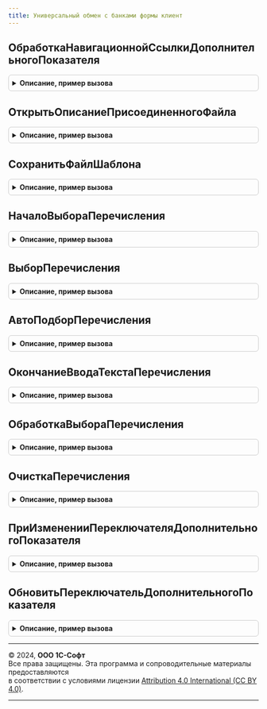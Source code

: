 ```yaml
---
title: Универсальный обмен с банками формы клиент
---
```



## ОбработкаНавигационнойСсылкиДополнительногоПоказателя
<details style="margin: 1em 0; padding: 0.5em; border: 1px solid #ccc; border-radius: 6px;">

<summary style="font-weight: bold; cursor: pointer;">Описание, пример вызова</summary>

```bsl

Процедура ОбработкаНавигационнойСсылкиДополнительногоПоказателя(Форма, Элемент, НавигационнаяСсылкаФорматированнойСтроки, СтандартнаяОбработка) Экспорт
```

Пример вызова
```bsl
УниверсальныйОбменСБанкамиФормыКлиент.ОбработкаНавигационнойСсылкиДополнительногоПоказателя(Форма, Элемент, НавигационнаяСсылкаФорматированнойСтроки, СтандартнаяОбработка) 
```
</details>

## ОткрытьОписаниеПрисоединенногоФайла
<details style="margin: 1em 0; padding: 0.5em; border: 1px solid #ccc; border-radius: 6px;">

<summary style="font-weight: bold; cursor: pointer;">Описание, пример вызова</summary>

```bsl

// Открывает форму с описанием присоединенного файла, который должен быть прикреплен к заявке на кредит или пакету фин.отчетности.
//
// Параметры:
//  Форма        - ФормаКлиентскогоПриложения - объект, к которому прикрепляются файлы.
//  ПараметрыФормыОписания - Структура - см. УниверсальныйОбменСБанкамиФормыКлиентСервер.ПараметрыФормыОписания()
//
Процедура ОткрытьОписаниеПрисоединенногоФайла(Форма, ПараметрыФормыОписания) Экспорт
```

Пример вызова
```bsl
УниверсальныйОбменСБанкамиФормыКлиент.ОткрытьОписаниеПрисоединенногоФайла(Форма, ПараметрыФормыОписания) 
```
</details>

## СохранитьФайлШаблона
<details style="margin: 1em 0; padding: 0.5em; border: 1px solid #ccc; border-radius: 6px;">

<summary style="font-weight: bold; cursor: pointer;">Описание, пример вызова</summary>

```bsl

// Открывает диалог сохранения файла шаблона на диск.
//
// Параметры:
//  ОписаниеШаблона - Структура - см. УниверсальныйОбменСБанкамиФормыКлиентСервер.ПараметрыФормыОписания()
//
Процедура СохранитьФайлШаблона(ОписаниеШаблона) Экспорт
```

Пример вызова
```bsl
УниверсальныйОбменСБанкамиФормыКлиент.СохранитьФайлШаблона(ОписаниеШаблона) 
```
</details>

## НачалоВыбораПеречисления
<details style="margin: 1em 0; padding: 0.5em; border: 1px solid #ccc; border-radius: 6px;">

<summary style="font-weight: bold; cursor: pointer;">Описание, пример вызова</summary>

```bsl

Процедура НачалоВыбораПеречисления(Форма, Элемент, ДанныеВыбора, СтандартнаяОбработка) Экспорт
```

Пример вызова
```bsl
УниверсальныйОбменСБанкамиФормыКлиент.НачалоВыбораПеречисления(Форма, Элемент, ДанныеВыбора, СтандартнаяОбработка) 
```
</details>

## ВыборПеречисления
<details style="margin: 1em 0; padding: 0.5em; border: 1px solid #ccc; border-radius: 6px;">

<summary style="font-weight: bold; cursor: pointer;">Описание, пример вызова</summary>

```bsl

Процедура ВыборПеречисления(Форма, ВыбранноеЗначение, ДополнительныеПараметры) Экспорт
```

Пример вызова
```bsl
УниверсальныйОбменСБанкамиФормыКлиент.ВыборПеречисления(Форма, ВыбранноеЗначение, ДополнительныеПараметры) 
```
</details>

## АвтоПодборПеречисления
<details style="margin: 1em 0; padding: 0.5em; border: 1px solid #ccc; border-radius: 6px;">

<summary style="font-weight: bold; cursor: pointer;">Описание, пример вызова</summary>

```bsl

Процедура АвтоПодборПеречисления(Форма, Элемент, Текст, ДанныеВыбора, ПараметрыПолученияДанных, Ожидание, СтандартнаяОбработка) Экспорт
```

Пример вызова
```bsl
УниверсальныйОбменСБанкамиФормыКлиент.АвтоПодборПеречисления(Форма, Элемент, Текст, ДанныеВыбора, ПараметрыПолученияДанных, Ожидание, СтандартнаяОбработка) 
```
</details>

## ОкончаниеВводаТекстаПеречисления
<details style="margin: 1em 0; padding: 0.5em; border: 1px solid #ccc; border-radius: 6px;">

<summary style="font-weight: bold; cursor: pointer;">Описание, пример вызова</summary>

```bsl

Процедура ОкончаниеВводаТекстаПеречисления(Форма, Элемент, Текст, ДанныеВыбора, ПараметрыПолученияДанных, СтандартнаяОбработка) Экспорт
```

Пример вызова
```bsl
УниверсальныйОбменСБанкамиФормыКлиент.ОкончаниеВводаТекстаПеречисления(Форма, Элемент, Текст, ДанныеВыбора, ПараметрыПолученияДанных, СтандартнаяОбработка) 
```
</details>

## ОбработкаВыбораПеречисления
<details style="margin: 1em 0; padding: 0.5em; border: 1px solid #ccc; border-radius: 6px;">

<summary style="font-weight: bold; cursor: pointer;">Описание, пример вызова</summary>

```bsl

Процедура ОбработкаВыбораПеречисления(Форма, Элемент, ВыбранноеЗначение, СтандартнаяОбработка) Экспорт
```

Пример вызова
```bsl
УниверсальныйОбменСБанкамиФормыКлиент.ОбработкаВыбораПеречисления(Форма, Элемент, ВыбранноеЗначение, СтандартнаяОбработка) 
```
</details>

## ОчисткаПеречисления
<details style="margin: 1em 0; padding: 0.5em; border: 1px solid #ccc; border-radius: 6px;">

<summary style="font-weight: bold; cursor: pointer;">Описание, пример вызова</summary>

```bsl

Процедура ОчисткаПеречисления(Форма, Элемент, СтандартнаяОбработка) Экспорт
```

Пример вызова
```bsl
УниверсальныйОбменСБанкамиФормыКлиент.ОчисткаПеречисления(Форма, Элемент, СтандартнаяОбработка) 
```
</details>

## ПриИзмененииПереключателяДополнительногоПоказателя
<details style="margin: 1em 0; padding: 0.5em; border: 1px solid #ccc; border-radius: 6px;">

<summary style="font-weight: bold; cursor: pointer;">Описание, пример вызова</summary>

```bsl

Процедура ПриИзмененииПереключателяДополнительногоПоказателя(Элемент, Форма) Экспорт
```

Пример вызова
```bsl
УниверсальныйОбменСБанкамиФормыКлиент.ПриИзмененииПереключателяДополнительногоПоказателя(Элемент, Форма) 
```
</details>

## ОбновитьПереключательДополнительногоПоказателя
<details style="margin: 1em 0; padding: 0.5em; border: 1px solid #ccc; border-radius: 6px;">

<summary style="font-weight: bold; cursor: pointer;">Описание, пример вызова</summary>

```bsl

Процедура ОбновитьПереключательДополнительногоПоказателя(Элемент, Форма) Экспорт
```

Пример вызова
```bsl
УниверсальныйОбменСБанкамиФормыКлиент.ОбновитьПереключательДополнительногоПоказателя(Элемент, Форма) 
```
</details>

---

© 2024, **ООО 1С-Софт**  
Все права защищены. Эта программа и сопроводительные материалы предоставляются  
в соответствии с условиями лицензии [Attribution 4.0 International (CC BY 4.0)](https://creativecommons.org/licenses/by/4.0/legalcode).

---

